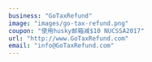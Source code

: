 ```yaml
---
business: "GoTaxRefund"
image: "images/go-tax-refund.png"
coupon: "使用husky邮箱减$10 NUCSSA2017"
url: "http://www.GoTaxRefund.com"
email: "info@GoTaxRefund.com"
---
```

